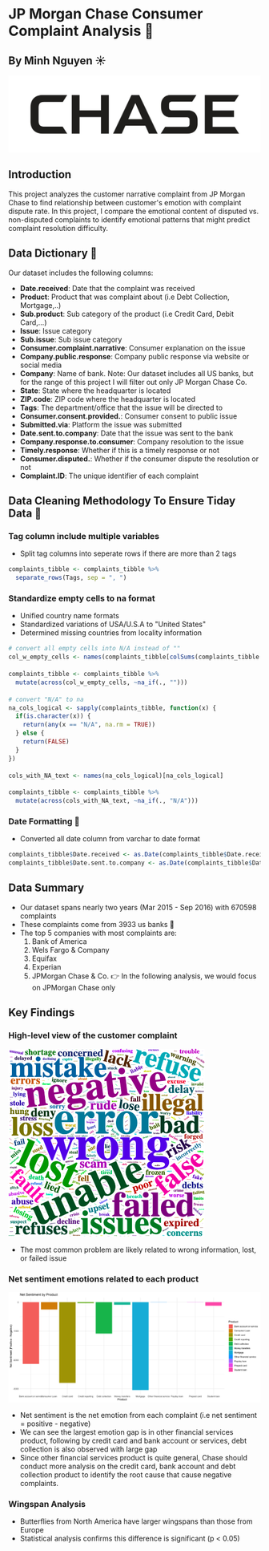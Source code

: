 # JP Morgan Chase Consumer Complaint Analysis 🏦

## By Minh Nguyen ☀️

![Chase Banner](https://github.com/minhnbnguyen/DATA-332/blob/main/Chase_Complaint_Analysis/visualization/Font-of-the-Chase-logo.jpg)

## Introduction
This project analyzes the customer narrative complaint from JP Morgan Chase to find relationship between customer's emotion with complaint dispute rate. In this project, I compare the emotional content of disputed vs. non-disputed complaints to identify emotional patterns that might predict complaint resolution difficulty.

## Data Dictionary 📖
Our dataset includes the following columns:

- **Date.received**: Date that the complaint was received
- **Product**: Product that was complaint about (i.e Debt Collection, Mortgage,..)
- **Sub.product**: Sub category of the product (i.e Credit Card, Debit Card,...)
- **Issue**: Issue category
- **Sub.issue**: Sub issue category
- **Consumer.complaint.narrative**: Consumer explanation on the issue
- **Company.public.response**: Company public response via website or social media
- **Company**: Name of bank. Note: Our dataset includes all US banks, but for the range of this project I will filter out only JP Morgan Chase Co.
- **State**: State where the headquarter is located
- **ZIP.code**: ZIP code where the headquarter is located
- **Tags**: The department/office that the issue will be directed to 
- **Consumer.consent.provided.**: Consumer consent to public issue
- **Submitted.via**: Platform the issue was submitted
- **Date.sent.to.company**: Date that the issue was sent to the bank
- **Company.response.to.consumer**: Company resolution to the issue
- **Timely.response**: Whether if this is a timely response or not
- **Consumer.disputed.**: Whether if the consumer dispute the resolution or not
- **Complaint.ID**: The unique identifier of each complaint

## Data Cleaning Methodology To Ensure Tiday Data 🧹

### Tag column include multiple variables
- Split tag columns into seperate rows if there are more than 2 tags

```r
complaints_tibble <- complaints_tibble %>%
  separate_rows(Tags, sep = ", ")
```

### Standardize empty cells to na format
- Unified country name formats
- Standardized variations of USA/U.S.A to "United States"
- Determined missing countries from locality information

```r
# convert all empty cells into N/A instead of ""
col_w_empty_cells <- names(complaints_tibble[colSums(complaints_tibble == "", na.rm = TRUE) > 0])

complaints_tibble <- complaints_tibble %>%
  mutate(across(col_w_empty_cells, ~na_if(., "")))

# convert "N/A" to na
na_cols_logical <- sapply(complaints_tibble, function(x) {
  if(is.character(x)) {
    return(any(x == "N/A", na.rm = TRUE))
  } else {
    return(FALSE)
  }
})

cols_with_NA_text <- names(na_cols_logical)[na_cols_logical]

complaints_tibble <- complaints_tibble %>%
  mutate(across(cols_with_NA_text, ~na_if(., "N/A")))

```

### Date Formatting 📆
- Converted all date column from varchar to date format

```r
complaints_tibble$Date.received <- as.Date(complaints_tibble$Date.receive, format = '%m/%d/%Y')
complaints_tibble$Date.sent.to.company <- as.Date(complaints_tibble$Date.sent.to.company, format = '%m/%d/%Y')
```

## Data Summary
- Our dataset spans nearly two years (Mar 2015 - Sep 2016) with 670598 complaints
- These complaints come from 3933 us banks 🏦
- The top 5 companies with most complaints are:
  1. Bank of America
  2. Wels Fargo & Company
  3. Equifax
  4. Experian
  5. JPMorgan Chase & Co.
👉 In the following analysis, we would focus on JPMorgan Chase only

## Key Findings

### High-level view of the customer complaint
![Word Cloud](https://github.com/minhnbnguyen/DATA-332/blob/main/Chase_Complaint_Analysis/visualization/wordcloud.png)
- The most common problem are likely related to wrong information, lost, or failed issue

### Net sentiment emotions related to each product
![Net Sentiment](https://github.com/minhnbnguyen/DATA-332/blob/main/Chase_Complaint_Analysis/visualization/netsentiment.png)
- Net sentiment is the net emotion from each complaint (i.e net sentiment = positive - negative)
- We can see the largest emotion gap is in other financial services product, following by credit card and bank account or services, debt collection is also observed with large gap
- Since other financial services product is quite general, Chase should conduct more analysis on the credit card, bank account and debt collection product to identify the root cause that cause negative complaints.

### Wingspan Analysis
- Butterflies from North America have larger wingspans than those from Europe
- Statistical analysis confirms this difference is significant (p < 0.05)
